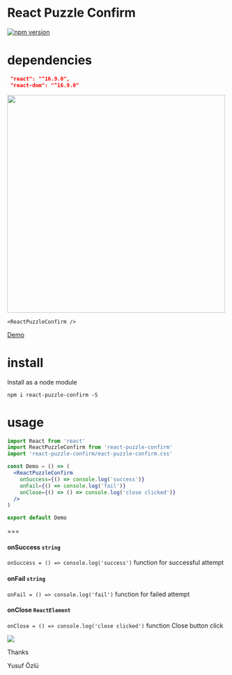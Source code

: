 # React Puzzle Confirm

[![npm version](https://badge.fury.io/js/react-puzzle-confirm.svg)](https://badge.fury.io/js/react-puzzle-confirm)

# dependencies

```json
 "react": "^16.9.0",
 "react-dom": "^16.9.0"
```

<img width="500" src="https://github.com/ozluy/react-puzzle-confirm/blob/master/react-puzzle.gif" />

```
<ReactPuzzleConfirm />
```

<a target="_blank" rel="noopener noreferrer" href="http://ozluy.github.io/projects/react-puzzle-confirm"> Demo </a>

# install

Install as a node module

`npm i react-puzzle-confirm -S`

# usage

```jsx
import React from 'react'
import ReactPuzzleConfirm from 'react-puzzle-confirm'
import 'react-puzzle-confirm/eact-puzzle-confirm.css'

const Demo = () => (
  <ReactPuzzleConfirm
    onSuccess={() => console.log('success')}
    onFail={() => console.log('fail')}
    onClose={() => () => console.log('close clicked')}
  />
)

export default Demo
```

===

#### onSuccess `string`

`onSuccess = () => console.log('success')`
function for successful attempt

#### onFail `string`

`onFail = () => console.log('fail')`
function for failed attempt

#### onClose `ReactElement`

`onClose = () => console.log('close clicked')`
function Close button click

 <!--- 
 important note
===

For older versions of React ^15.0.0 please install following version with tag `react-version-15`

 `npm install react-puzzle-confirm@react-version-15 -S`

-->

<a href="https://paypal.me/ozluy"> <img src="https://github.com/ozluy/react-puzzle-confirm/blob/master/buy-me-a-coffee-with-paypal.png" /></a>

Thanks

Yusuf Özlü
